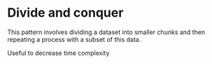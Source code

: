 # Divide and conquer

This pattern involves dividing a dataset into smaller chunks and then repeating a process with a subset of this data.

Useful to decrease time complexity
